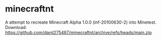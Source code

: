 # minecraftnt
 A attempt to recreate Minecraft Alpha 1.0.0 (inf-20100630-2) into Minetest.
 Download: https://github.com/danil275487/minecraftnt/archive/refs/heads/main.zip 
